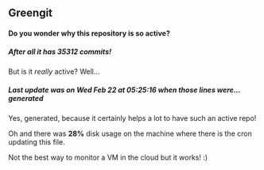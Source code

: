 ## Greengit

#### Do you wonder why this repository is so active?

##### After all it has 35312 commits!

But is it *really* active? Well...

##### Last update was on Wed Feb 22 at 05:25:16 when those lines were... generated

Yes, generated, because it certainly helps a lot to have such an active repo!

Oh and there was **28%** disk usage on the machine
where there is the cron updating this file.

Not the best way to monitor a VM in the cloud but it works! :)
